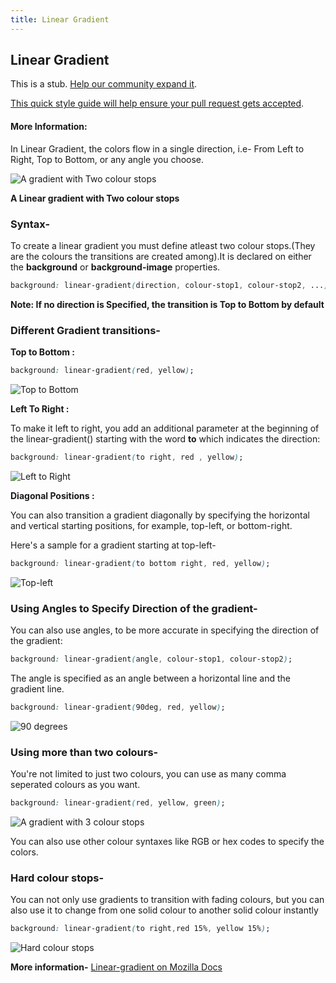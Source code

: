 ```yaml
---
title: Linear Gradient
---
```

## Linear Gradient

This is a stub. <a href='https://github.com/freecodecamp/guides/tree/master/src/pages/css/linear-gradient/index.md' target='_blank' rel='nofollow'>Help our community expand it</a>.

<a href='https://github.com/freecodecamp/guides/blob/master/README.md' target='_blank' rel='nofollow'>This quick style guide will help ensure your pull request gets accepted</a>.

<!-- The article goes here, in GitHub-flavored Markdown. Feel free to add YouTube videos, images, and CodePen/JSBin embeds  -->

#### More Information:
<!-- Please add any articles you think might be helpful to read before writing the article -->

In Linear Gradient, the colors flow in a single direction, i.e- From Left to Right, Top to Bottom, or any angle you choose.

![A gradient with Two colour stops](https://cdn.discordapp.com/attachments/261391445074771978/371707961422118912/image.png)


**A Linear gradient with Two colour stops**

### Syntax-
To create a linear gradient you must define atleast two colour stops.(They are the colours the transitions are created among).It is declared on either the **background** or **background-image** properties.

```css
background: linear-gradient(direction, colour-stop1, colour-stop2, ...);
```
**Note: If no direction is Specified, the transition is Top to Bottom by default**

### Different Gradient transitions-

**Top to Bottom :**
```css
background: linear-gradient(red, yellow);
```
![Top to Bottom](https://cdn.discordapp.com/attachments/261391445074771978/371702268803809301/image.png)

**Left To Right :**

To make it left to right, you add an additional parameter at the beginning of the linear-gradient() starting with the word **to** which indicates the direction:
```css
background: linear-gradient(to right, red , yellow);
```
![Left to Right](https://cdn.discordapp.com/attachments/261391445074771978/371702990161051648/image.png)

**Diagonal Positions :**

You can also transition a gradient diagonally by specifying the horizontal and vertical starting positions, for example, top-left, or bottom-right.

Here's a sample for a gradient starting at top-left-
```css
background: linear-gradient(to bottom right, red, yellow);
```
![Top-left](https://cdn.discordapp.com/attachments/261391445074771978/371705382105776128/image.png)


### Using Angles to Specify Direction of the gradient-

You can also use angles, to be more accurate in specifying the direction of the gradient:
```css
background: linear-gradient(angle, colour-stop1, colour-stop2);
```
The angle is specified as an angle between a horizontal line and the gradient line.

```css
background: linear-gradient(90deg, red, yellow);
```
![90 degrees](https://cdn.discordapp.com/attachments/261391445074771978/371710718698848256/image.png)

### Using more than two colours-

You're not limited to just two colours, you can use as many comma seperated colours as you want.
```css
background: linear-gradient(red, yellow, green);
```
![A gradient with 3 colour stops](https://cdn.discordapp.com/attachments/261391445074771978/371706534591201281/image.png)

You can also use other colour syntaxes like RGB or hex codes to specify the colors.

### Hard colour stops-

You can not only use gradients to transition with fading colours, but you can also use it to change from one solid colour to another solid colour instantly
```css
background: linear-gradient(to right,red 15%, yellow 15%);
```
![Hard colour stops](https://cdn.discordapp.com/attachments/261391445074771978/371716730046775318/image.png)


**More information-** [Linear-gradient on Mozilla Docs](https://developer.mozilla.org/en-US/docs/Web/CSS/linear-gradient)
